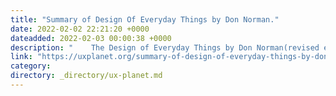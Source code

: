 ```yaml
---
title: "Summary of Design Of Everyday Things by Don Norman."
date: 2022-02-02 22:21:20 +0000
dateadded: 2022-02-03 00:00:38 +0000
description: "    The Design of Everyday Things by Don Norman(revised edition 2013) is a book that considers the depth and range of interactions between…  Continue reading on UX Planet »  "
link: "https://uxplanet.org/summary-of-design-of-everyday-things-by-don-norman-ed18d73471c3?source=rss----819cc2aaeee0---4"
category:
directory: _directory/ux-planet.md
---
```

